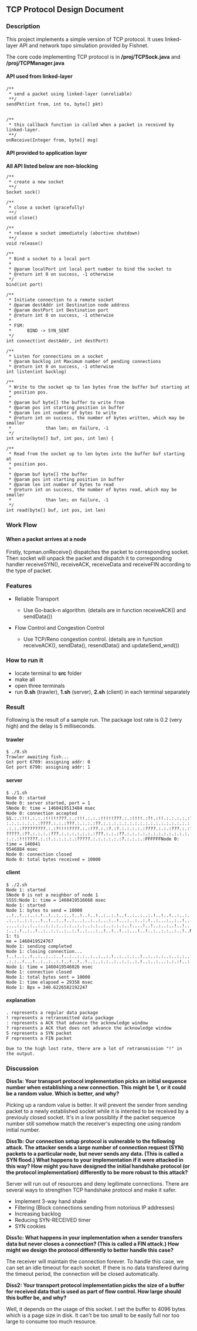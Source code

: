 ## TCP Protocol Design Document

### Description

This project implements a simple version of TCP protocol. It uses linked-layer API and network topo simulation provided by Fishnet. 

The core code implementing TCP protocol is in **/proj/TCPSock.java** and **/proj/TCPManager.java**

#### API used from linked-layer

	/**
	 * send a packet using linked-layer (unreliable)
	 **/
	sendPkt(int from, int to, byte[] pkt)
	
	
	/**
	 * this callback function is called when a packet is received by linked-layer.
	 **/
	onReceive(Integer from, byte[] msg)

#### API provided to application layer

**All API listed below are non-blocking**

	
	/**
	 * create a new socket
	 **/
	Socket sock()

	/**
	 * close a socket (gracefully)
	 **/
	void close()

	/**
	 * release a socket immediately (abortive shutdown)
	 **/
	void release()
	
	/**
	 * Bind a socket to a local port
	 *
	 * @param localPort int local port number to bind the socket to
	 * @return int 0 on success, -1 otherwise
	 */
	bind(int port)
	
	/**
	 * Initiate connection to a remote socket
	 * @param destAddr int Destination node address
	 * @param destPort int Destination port
	 * @return int 0 on success, -1 otherwise
	 * 
	 * FSM:
	 * 		BIND -> SYN_SENT
	 */
	int connect(int destAddr, int destPort)

	/**
	 * Listen for connections on a socket
	 * @param backlog int Maximum number of pending connections
	 * @return int 0 on success, -1 otherwise
	int listen(int backlog)
	
	/**
	 * Write to the socket up to len bytes from the buffer buf starting at
	 * position pos.
	 *
	 * @param buf byte[] the buffer to write from
	 * @param pos int starting position in buffer
	 * @param len int number of bytes to write
	 * @return int on success, the number of bytes written, which may be smaller
	 *             than len; on failure, -1
	 */
	int write(byte[] buf, int pos, int len) {
	
	/**
	 * Read from the socket up to len bytes into the buffer buf starting at
	 * position pos.
	 *
	 * @param buf byte[] the buffer
	 * @param pos int starting position in buffer
	 * @param len int number of bytes to read
	 * @return int on success, the number of bytes read, which may be smaller
	 *             than len; on failure, -1
	 */
	int read(byte[] buf, int pos, int len)


### Work Flow

#### When a packet arrives at a node

Firstly, tcpman.onReceive() dispatches the packet to corresponding socket. Then socket will unpack the packet and dispatch it to corresponding handler receiveSYN(), receiveACK, receiveData and receiveFIN according to the type of packet.

### Features

 - Reliable Transport
  
    - Use Go-back-n algorithm. (details are in function receiveACK() and sendData())

 - Flow Control and Congestion Control

    - Use TCP/Reno congestion control.  (details are in function receiveACK(), sendData(), resendData() and updateSend_wnd())

### How to run it

 - locate terminal to **src** folder
 - make all
 - open three terminals
 - run **0.sh** (trawler), **1.sh** (server), **2.sh** (client) in each terminal separately 

### Result

Following is the result of a sample run. The package lost rate is 0.2 (very high) and the delay is 5 milliseconds.

#### trawler

	$ ./0.sh
	Trawler awaiting fish...
	Got port 6789: assigning addr: 0
	Got port 6790: assigning addr: 1

#### server

	$ ./1.sh
	Node 0: started
	Node 0: server started, port = 1
	SNode 0: time = 1460419513484 msec
	Node 0: connection accepted
	SS.:.:!!!.:.:.:!!!!!???.:.:!!!.:.:.:!!!!!???.:.:!!!!.:?!.:!!.:.:.:.:.:????.:?.:.
	:.:.:.:.:.:.:????.:.:.:???.:.:.:.:??.:.:.:.:.:.:.:.:.:.:.:.:.:.:.:.:.:.:.:.:.:.:
	.:.:.:?????????.:.:?!!!!????.:.:!??.:.:?.:?.:.:.:.:.:????.:.:.:???.:.:??.:.:.:.:
	?????.:??.:.:.:.:???.:.:.:.:.:.:.:???.:.:.:??.:.:.:.:.:.:.:.:.:.:.:.:.:.:??????.
	:.:.:!!!????.:.:!.:.:.:.:.:?????.:.:.:.:.:.:?.:.:.:.:FFFFFFNode 0: time = 146041
	9546884 msec
	Node 0: connection closed
	Node 0: total bytes received = 10000
	
#### client

	$ ./2.sh
	Node 1: started
	SNode 0 is not a neighbor of node 1
	SSSS:Node 1: time = 1460419516668 msec
	Node 1: started
	Node 1: bytes to send = 10000
	..!..!..:..:.!..!..:..:..!..!..!..!..:..:.!..!..:..:..:.!..!..!..:..:.!..!..:..:
	.:..:..:.:...!..!..:..!..:...:..:..:...:..!...:..:..:.!..:...:..:..!..:..:..:..:
	....:.:..:..:..:.:.:..:.:..:.:..:.:..:..:.:.:..!....!..!..:..:..!..!..!..:...!..
	:..:.!..:..!..:..:.:..:..:.!..:...:..!..!..!..:...!..!..:..:.:..:..!..Node 1: ti
	me = 1460419524767
	Node 1: sending completed
	Node 1: closing connection...
	!..!..:..!..:..:..:..!..:..:.:..:..:..:.!..:..:.:..!..:..:.:..:..:.:..:.:...:..:
	.:.:..!...!..:..:..:.!..!..!..!..:..:.:..:..:.:..:.!..:..:...:.:.:!..:..:::FFFFF
	Node 1: time = 1460419546026 msec
	Node 1: connection closed
	Node 1: total bytes sent = 10000
	Node 1: time elapsed = 29358 msec
	Node 1: Bps = 340.6226582192247

#### explanation

	. represents a regular data package
	! represents a retransmitted data package
	: represents a ACK that advance the acknowledge window
	? represents a ACK that does not advance the acknowledge window
	S represents a SYN packet
	F represents a FIN packet

	Due to the high lost rate, there are a lot of retransmission "!" in the output. 

### Discussion

**Diss1a: Your transport protocol implementation picks an initial sequence number when establishing a new connection. This might be 1, or it could be a random value. Which is better, and why?**

Picking up a random value is better. It will prevent the sender from sending packet to a newly established socket while it is intented to be received by a previouly closed socket. It's in a low possiblity if the packet sequence number still somehow match the receiver's expecting one using random initial number.

**Diss1b: Our connection setup protocol is vulnerable to the following attack. The attacker sends a large number of connection request (SYN) packets to a particular node, but never sends any data. (This is called a SYN flood.) What happens to your implementation if it were attacked in this way? How might you have designed the initial handshake protocol (or the protocol implementation) differently to be more robust to this attack?**

Server will run out of resources and deny legitimate connections. There are several ways to strengthen TCP handshake protocol and make it safer. 

- Implement 3-way hand shake
- Filtering (Block connections sending from notorious IP addresses)
- Increasing backlog
- Reducing SYN-RECEIVED timer
- SYN cookies

**Diss1c: What happens in your implementation when a sender transfers data but never closes a connection? (This is called a FIN attack.) How might we design the protocol differently to better handle this case?**

The receiver will maintain the connection forever. To handle this case, we can set an idle timeout for each socket. If there is no data transfered during the timeout period, the connection will be closed automatically. 

**Diss2: Your transport protocol implementation picks the size of a buffer for received data that is used as part of flow control. How large should this buffer be, and why?**

Well, it depends on the usage of this socket. I set the buffer to 4096 bytes which is a page size in disk. It can't be too small to be easily full nor too large to consume too much resource. 